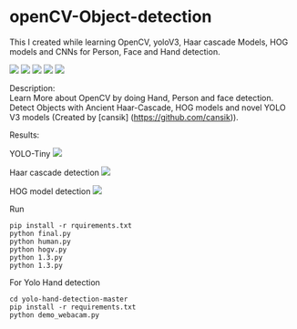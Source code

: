 # openCV-Object-detection
This I created while learning OpenCV, yoloV3, Haar cascade Models, HOG models and CNNs for Person, Face and Hand detection.

![](https://img.shields.io/badge/OpenCV-Computer%20Vision-yellowgreen)
![](https://img.shields.io/badge/Python-Object%20detection-green)
![](https://img.shields.io/badge/Haar%20Cascade%20Model-Hog%20Model-red)
![](https://img.shields.io/badge/YoloV3-Hand%20detection-blue)
![](https://img.shields.io/badge/Face-Hand%20detection-lightgrey)



Description:  <br />
Learn More about OpenCV by doing Hand, Person and face detection. Detect Objects with Ancient Haar-Cascade, HOG models and novel YOLO V3 models 
(Created by [cansik] (https://github.com/cansik)).




Results:

YOLO-Tiny
![](https://github.com/Firos333/openCV-Object-detection/blob/master/images/Untitled.png?raw=true)

Haar cascade detection
![](https://github.com/Firos333/openCV-Object-detection/blob/master/images/face.png?raw=true)

HOG model detection
![](https://github.com/Firos333/openCV-Object-detection/blob/master/images/hog.png?raw=true)



Run 
```console
pip install -r rquirements.txt
python final.py
python human.py
python hogv.py
python 1.3.py
python 1.3.py

```

For Yolo Hand detection
```console
cd yolo-hand-detection-master
pip install -r requirements.txt
python demo_webacam.py
```


